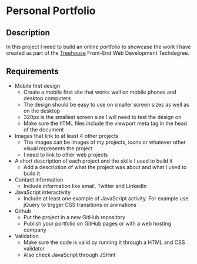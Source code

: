 # Personal Portfolio

## Description
In this project I need to build an online portfolio to showcase the work I have created as part of the [Treehouse](https://teamtreehouse.com) Front-End Web Development Techdegree.

## Requirements

* Mobile first design
  * Create a mobile first site that works well on mobile phones and desktop computers
  * The design should be easy to use on smaller screen sizes as well as on the desktop
  * 320px is the smallest screen size I will need to test the design on
  * Make sure the hTML files include the viewport meta tag in the head of the document
* Images that link to at least 4 other projects
  * The images can be images of my projects, icons or whatever other visual represents the project
  * I need to link to other web projects
* A short description of each project and the skills I used to build it
  * Add a description of what the project was about and what I used to build it
* Contact information
  * Include information like email, Twitter and LinkedIn
* JavaScript interactivity
  * Include at least one example of JavaScript activity.  For example use jQuery to trigger CSS transitions or animations
* Github
  * Put the project in a new GitHub repository
  * Publish your portfolio on GitHub pages or with a web hosting company
* Validation
  * Make sure the code is valid by running it through a HTML and CSS validator
  * Also check JavaScript through JSHint
